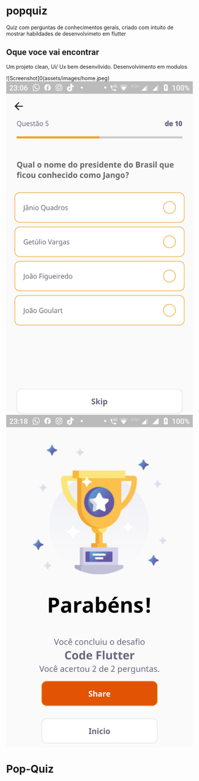 # popquiz

Quiz com perguntas de conhecimentos gerais, criado com intuito de mostrar habildades de desenvolvimeto em flutter

## Oque voce vai encontrar

Um projeto clean, Ui/ Ux bem desenvilvido.
Desenvolvimento em modulos

![Screenshot]0(assets/images/home.jpeg)![Screenshot](assets/images/questoes.jpeg)![Screenshot](assets/images/final.jpeg)

# Pop-Quiz
